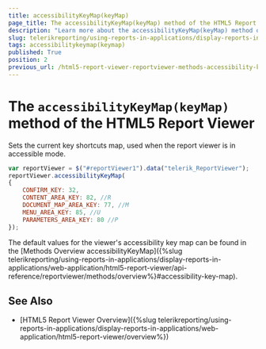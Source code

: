 ```yaml
---
title: accessibilityKeyMap(keyMap)
page_title: The accessibilityKeyMap(keyMap) method of the HTML5 Report Viewer
description: "Learn more about the accessibilityKeyMap(keyMap) method of the Telerik Reporting HTML5 Report Viewer and how to use it to customize the viewer's behavior."
slug: telerikreporting/using-reports-in-applications/display-reports-in-applications/web-application/html5-report-viewer/api-reference/reportviewer/methods/accessibilitykeymap(keymap)
tags: accessibilitykeymap(keymap)
published: True
position: 2
previous_url: /html5-report-viewer-reportviewer-methods-accessibility-keymap-km
---
```


# The `accessibilityKeyMap(keyMap)` method of the HTML5 Report Viewer

Sets the current key shortcuts map, used when the report viewer is in accessible mode.

````JavaScript
var reportViewer = $("#reportViewer1").data("telerik_ReportViewer");
reportViewer.accessibilityKeyMap(
{
	CONFIRM_KEY: 32,
	CONTENT_AREA_KEY: 82, //R
	DOCUMENT_MAP_AREA_KEY: 77, //M
	MENU_AREA_KEY: 85, //U
	PARAMETERS_AREA_KEY: 80 //P
});
````

The default values for the viewer's accessibility key map can be found in the [Methods Overview accessibilityKeyMap]({%slug telerikreporting/using-reports-in-applications/display-reports-in-applications/web-application/html5-report-viewer/api-reference/reportviewer/methods/overview%}#accessibility-key-map).

## See Also

* [HTML5 Report Viewer Overview]({%slug telerikreporting/using-reports-in-applications/display-reports-in-applications/web-application/html5-report-viewer/overview%})
